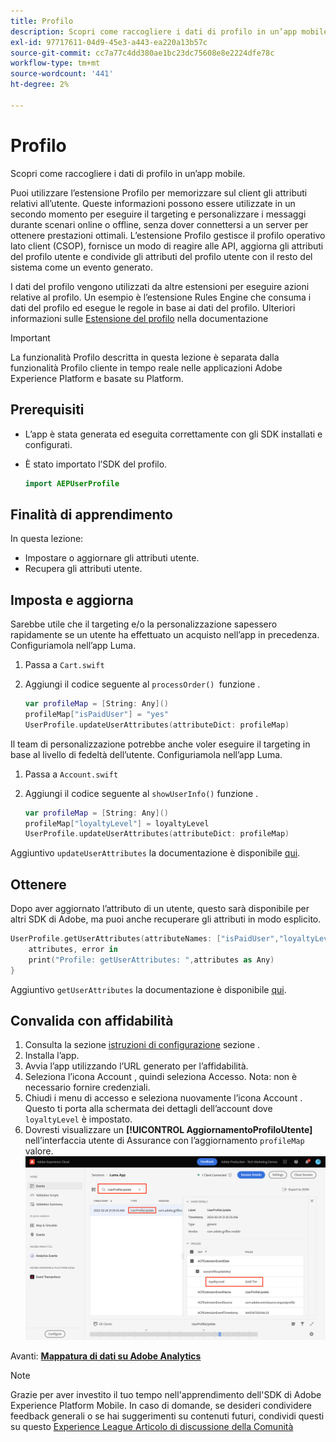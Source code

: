 ```yaml
---
title: Profilo
description: Scopri come raccogliere i dati di profilo in un’app mobile.
exl-id: 97717611-04d9-45e3-a443-ea220a13b57c
source-git-commit: cc7a77c4dd380ae1bc23dc75608e8e2224dfe78c
workflow-type: tm+mt
source-wordcount: '441'
ht-degree: 2%

---
```


# Profilo

Scopri come raccogliere i dati di profilo in un’app mobile.

Puoi utilizzare l’estensione Profilo per memorizzare sul client gli attributi relativi all’utente. Queste informazioni possono essere utilizzate in un secondo momento per eseguire il targeting e personalizzare i messaggi durante scenari online o offline, senza dover connettersi a un server per ottenere prestazioni ottimali. L’estensione Profilo gestisce il profilo operativo lato client (CSOP), fornisce un modo di reagire alle API, aggiorna gli attributi del profilo utente e condivide gli attributi del profilo utente con il resto del sistema come un evento generato.

I dati del profilo vengono utilizzati da altre estensioni per eseguire azioni relative al profilo. Un esempio è l’estensione Rules Engine che consuma i dati del profilo ed esegue le regole in base ai dati del profilo. Ulteriori informazioni sulle [Estensione del profilo](https://aep-sdks.gitbook.io/docs/foundation-extensions/profile) nella documentazione

>[!IMPORTANT]
>
>La funzionalità Profilo descritta in questa lezione è separata dalla funzionalità Profilo cliente in tempo reale nelle applicazioni Adobe Experience Platform e basate su Platform.


## Prerequisiti

* L’app è stata generata ed eseguita correttamente con gli SDK installati e configurati.
* È stato importato l’SDK del profilo.

   ```swift
   import AEPUserProfile
   ```

## Finalità di apprendimento

In questa lezione:

* Impostare o aggiornare gli attributi utente.
* Recupera gli attributi utente.


## Imposta e aggiorna

Sarebbe utile che il targeting e/o la personalizzazione sapessero rapidamente se un utente ha effettuato un acquisto nell’app in precedenza. Configuriamola nell’app Luma.

1. Passa a `Cart.swift`

1. Aggiungi il codice seguente al `processOrder() `funzione .

   ```swift
   var profileMap = [String: Any]()
   profileMap["isPaidUser"] = "yes"
   UserProfile.updateUserAttributes(attributeDict: profileMap)
   ```

Il team di personalizzazione potrebbe anche voler eseguire il targeting in base al livello di fedeltà dell’utente. Configuriamola nell’app Luma.

1. Passa a `Account.swift`

1. Aggiungi il codice seguente al `showUserInfo()` funzione .

   ```swift
   var profileMap = [String: Any]()
   profileMap["loyaltyLevel"] = loyaltyLevel
   UserProfile.updateUserAttributes(attributeDict: profileMap)
   ```

Aggiuntivo `updateUserAttributes` la documentazione è disponibile [qui](https://aep-sdks.gitbook.io/docs/foundation-extensions/profile/profile-api-references#update-user-attributes).

## Ottenere

Dopo aver aggiornato l’attributo di un utente, questo sarà disponibile per altri SDK di Adobe, ma puoi anche recuperare gli attributi in modo esplicito.

```swift
UserProfile.getUserAttributes(attributeNames: ["isPaidUser","loyaltyLevel"]){
    attributes, error in
    print("Profile: getUserAttributes: ",attributes as Any)
}
```

Aggiuntivo `getUserAttributes` la documentazione è disponibile [qui](https://aep-sdks.gitbook.io/docs/foundation-extensions/profile/profile-api-references#get-user-attributes).

## Convalida con affidabilità

1. Consulta la sezione [istruzioni di configurazione](assurance.md) sezione .
1. Installa l’app.
1. Avvia l’app utilizzando l’URL generato per l’affidabilità.
1. Seleziona l’icona Account , quindi seleziona Accesso. Nota: non è necessario fornire credenziali.
1. Chiudi i menu di accesso e seleziona nuovamente l’icona Account . Questo ti porta alla schermata dei dettagli dell’account dove `loyaltyLevel` è impostato.
1. Dovresti visualizzare un **[!UICONTROL AggiornamentoProfiloUtente]** nell’interfaccia utente di Assurance con l’aggiornamento `profileMap` valore.
   ![convalida profilo](assets/mobile-profile-validate.png)

Avanti: **[Mappatura di dati su Adobe Analytics](analytics.md)**

>[!NOTE]
>
>Grazie per aver investito il tuo tempo nell&#39;apprendimento dell&#39;SDK di Adobe Experience Platform Mobile. In caso di domande, se desideri condividere feedback generali o se hai suggerimenti su contenuti futuri, condividi questi su questo [Experience League Articolo di discussione della Comunità](https://experienceleaguecommunities.adobe.com/t5/adobe-experience-platform-launch/tutorial-discussion-implement-adobe-experience-cloud-in-mobile/td-p/443796)